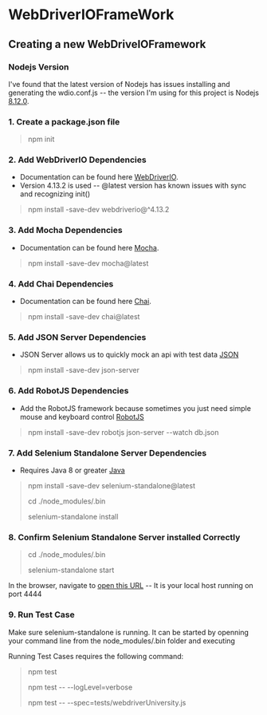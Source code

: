 # WebDriverIOFrameWork

## Creating a new WebDriveIOFramework

### Nodejs Version

I've found that the latest version of Nodejs has issues installing and generating the wdio.conf.js -- the version I'm using for this project is Nodejs [8.12.0].

### 1. Create a package.json file

> npm init

### 2. Add WebDriverIO Dependencies

* Documentation can be found here [WebDriverIO].
* Version 4.13.2 is used -- @latest version has known issues with sync and recognizing init()

> npm install -save-dev webdriverio@^4.13.2

### 3. Add Mocha Dependencies

* Documentation can be found here [Mocha].

> npm install -save-dev mocha@latest

### 4. Add Chai Dependencies

* Documentation can be found here [Chai].

> npm install -save-dev chai@latest

### 5. Add JSON Server Dependencies

* JSON Server allows us to quickly mock an api with test data [JSON]

> npm install -save-dev json-server

### 6. Add RobotJS Dependencies

* Add the RobotJS framework because sometimes you just need simple mouse and keyboard control [RobotJS]

> npm install -save-dev robotjs
> json-server --watch db.json

### 7. Add Selenium Standalone Server Dependencies

* Requires Java 8 or greater [Java]

> npm install -save-dev selenium-standalone@latest
>
> cd ./node_modules/.bin
>
> selenium-standalone install

### 8. Confirm Selenium Standalone Server installed Correctly

> cd ./node_modules/.bin
>
> selenium-standalone start

In the browser, navigate to [open this URL] -- It is your local host running on port 4444

### 9. Run Test Case

Make sure selenium-standalone is running. It can be started by openning your command line from the node_modules/.bin folder and executing

Running Test Cases requires the following command:
> npm test
>
> npm test -- --logLevel=verbose
>
> npm test -- --spec=tests/webdriverUniversity.js

[8.12.0]: http://nodejs.org/dist/v8.12.0/
[WebDriverIO]: https://www.npmjs.com/package/@shackijj/webdriverio
[Mocha]: https://www.npmjs.com/package/mocha
[Chai]: https://www.npmjs.com/package/chai
[JSON]: https://github.com/typicode/json-server
[RobotJS]: https://github.com/octalmage/robotjs
[Java]: https://www.java.com/en/download/help/download_options.xml
[open this URL]: http://127.0.0.1:4444/wd/hub/static/resource/hub.html